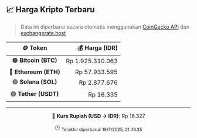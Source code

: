 

<!-- HARGA_KRIPTO -->
## 📈 Harga Kripto Terbaru

> Data ini diperbarui secara otomatis menggunakan [CoinGecko API](https://www.coingecko.com/) dan [exchangerate.host](https://exchangerate.host/)

<div align="center">

| 🪙 Token | 💰 Harga (IDR) |
|:------:|---------------:|
| 🟠 **Bitcoin (BTC)**   | Rp 1.925.310.063 |
| 🔵 **Ethereum (ETH)**  | Rp 57.933.595 |
| 🟣 **Solana (SOL)**    | Rp 2.877.676 |
| 🟢 **Tether (USDT)**   | Rp 16.335 |

---

💱 **Kurs Rupiah (USD → IDR)**: Rp 16.327

🕒 <sub>Terakhir diperbarui: 19/7/2025, 21.46.35</sub>

</div>
<!-- /HARGA_KRIPTO -->